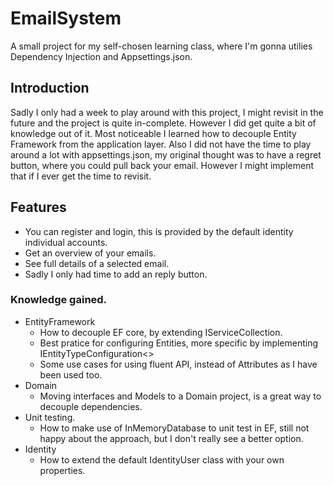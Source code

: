 # EmailSystem
A small project for my self-chosen learning class, where I'm gonna utilies Dependency Injection and Appsettings.json.


## Introduction
Sadly I only had a week to play around with this project, I might revisit in the future and the project is quite in-complete.
However I did get quite a bit of knowledge out of it. Most noticeable I learned how to decouple Entity Framework from the application layer.
Also I did not have the time to play around a lot with appsettings.json, my original thought was to have a regret button, where you could pull back your email.
However I might implement that if I ever get the time to revisit.


## Features
 - You can register and login, this is provided by the default identity individual accounts.
 - Get an overview of your emails.
 - See full details of a selected email.
 - Sadly I only had time to add an reply button.


### Knowledge gained.
 - EntityFramework
    - How to decouple EF core, by extending IServiceCollection.
    - Best pratice for configuring Entities, more specific by implementing IEntityTypeConfiguration<>
    - Some use cases for using fluent API, instead of Attributes as I have been used too.
 - Domain
    - Moving interfaces and Models to a Domain project, is a great way to decouple dependencies.
 - Unit testing.
    - How to make use of InMemoryDatabase to unit test in EF, still not happy about the approach, but I don't really see a better option.
 - Identity
    - How to extend the default IdentityUser class with your own properties.
